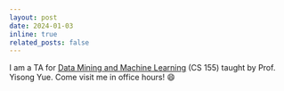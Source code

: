 ```yaml
---
layout: post
date: 2024-01-03
inline: true
related_posts: false
---
```


I am a TA for [Data Mining and Machine Learning](https://sites.google.com/view/cs155-machine-learning-2024/home) (CS 155) taught by Prof. Yisong Yue. Come visit me in office hours! :smile:
